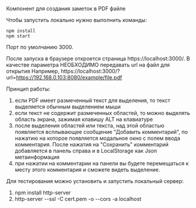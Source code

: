 Компонент для создания заметок в PDF файле

Чтобы запустить локально нужно выполнить команды:

```
npm install
npm start
```

Порт по умолчанию 3000.

После запуска в браузере откроется страница https://localhost:3000/.
В качестве параметра НЕОБХОДИМО передавать url на файл для открытия
Например, 
https://localhost:3000/?url=https://192.168.0.103:8080/example/file.pdf

Принцип работы:
1) если PDF имеет размеченный текст для выделения, то текст выделяется обычным выделением мыши
2) если текст не содержит размеченных областей, то можно выделять область экрана, зажимая клавишу ALT на клавиатуре
3) после выделения областей или текста, над этой областью появляется всплывающее сообщение "Добавить комментарий", по нажатию
на которое появляется модальное окно с полем ввода комментария. После нажатия на "Сохранить" комментарий добавляется в панель
справа и в LocalStorage как Json метаинформация
4) при нажатии на комментарии на панели вы будете перемещаться к месту этого комментария и сможете видеть выделение.

Для тестирования можно установить и запустить локальный сервер:
1) npm install http-server
2) http-server --ssl -C cert.pem -o --cors -a localhost
